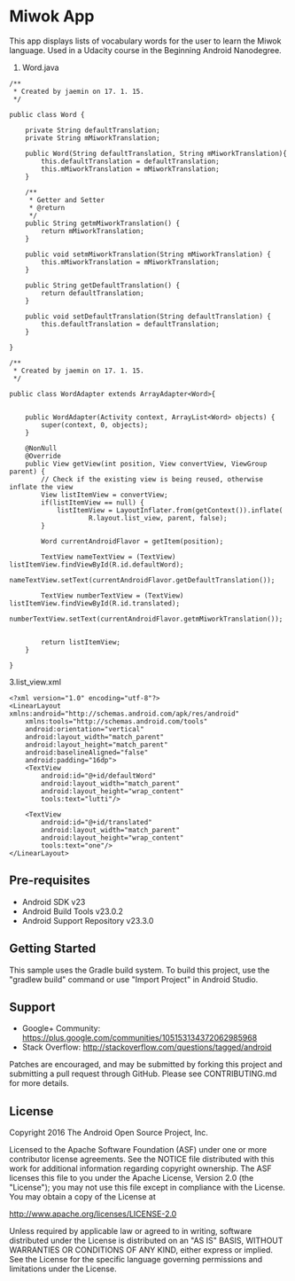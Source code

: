 Miwok App
===================================

This app displays lists of vocabulary words for the user to learn the Miwok language.
Used in a Udacity course in the Beginning Android Nanodegree.

1. Word.java
```
/**
 * Created by jaemin on 17. 1. 15.
 */

public class Word {

    private String defaultTranslation;
    private String mMiworkTranslation;

    public Word(String defaultTranslation, String mMiworkTranslation){
        this.defaultTranslation = defaultTranslation;
        this.mMiworkTranslation = mMiworkTranslation;
    }

    /**
     * Getter and Setter
     * @return
     */
    public String getmMiworkTranslation() {
        return mMiworkTranslation;
    }

    public void setmMiworkTranslation(String mMiworkTranslation) {
        this.mMiworkTranslation = mMiworkTranslation;
    }

    public String getDefaultTranslation() {
        return defaultTranslation;
    }

    public void setDefaultTranslation(String defaultTranslation) {
        this.defaultTranslation = defaultTranslation;
    }

}
```

```
/**
 * Created by jaemin on 17. 1. 15.
 */

public class WordAdapter extends ArrayAdapter<Word>{


    public WordAdapter(Activity context, ArrayList<Word> objects) {
        super(context, 0, objects);
    }

    @NonNull
    @Override
    public View getView(int position, View convertView, ViewGroup parent) {
        // Check if the existing view is being reused, otherwise inflate the view
        View listItemView = convertView;
        if(listItemView == null) {
            listItemView = LayoutInflater.from(getContext()).inflate(
                    R.layout.list_view, parent, false);
        }

        Word currentAndroidFlavor = getItem(position);

        TextView nameTextView = (TextView) listItemView.findViewById(R.id.defaultWord);
        nameTextView.setText(currentAndroidFlavor.getDefaultTranslation());

        TextView numberTextView = (TextView) listItemView.findViewById(R.id.translated);
        numberTextView.setText(currentAndroidFlavor.getmMiworkTranslation());


        return listItemView;
    }

}

```
3.list_view.xml
```
<?xml version="1.0" encoding="utf-8"?>
<LinearLayout xmlns:android="http://schemas.android.com/apk/res/android"
    xmlns:tools="http://schemas.android.com/tools"
    android:orientation="vertical"
    android:layout_width="match_parent"
    android:layout_height="match_parent"
    android:baselineAligned="false"
    android:padding="16dp">
    <TextView
        android:id="@+id/defaultWord"
        android:layout_width="match_parent"
        android:layout_height="wrap_content"
        tools:text="lutti"/>

    <TextView
        android:id="@+id/translated"
        android:layout_width="match_parent"
        android:layout_height="wrap_content"
        tools:text="one"/>
</LinearLayout>
```
Pre-requisites
--------------

- Android SDK v23
- Android Build Tools v23.0.2
- Android Support Repository v23.3.0

Getting Started
---------------

This sample uses the Gradle build system. To build this project, use the
"gradlew build" command or use "Import Project" in Android Studio.

Support
-------

- Google+ Community: https://plus.google.com/communities/105153134372062985968
- Stack Overflow: http://stackoverflow.com/questions/tagged/android

Patches are encouraged, and may be submitted by forking this project and
submitting a pull request through GitHub. Please see CONTRIBUTING.md for more details.

License
-------

Copyright 2016 The Android Open Source Project, Inc.

Licensed to the Apache Software Foundation (ASF) under one or more contributor
license agreements.  See the NOTICE file distributed with this work for
additional information regarding copyright ownership.  The ASF licenses this
file to you under the Apache License, Version 2.0 (the "License"); you may not
use this file except in compliance with the License.  You may obtain a copy of
the License at

http://www.apache.org/licenses/LICENSE-2.0

Unless required by applicable law or agreed to in writing, software
distributed under the License is distributed on an "AS IS" BASIS, WITHOUT
WARRANTIES OR CONDITIONS OF ANY KIND, either express or implied.  See the
License for the specific language governing permissions and limitations under
the License.
